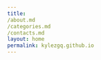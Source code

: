 ```yaml
---
title: 
/about.md 
/categories.md 
/contacts.md
layout: home
permalink: kylezgq.github.io
---
```




